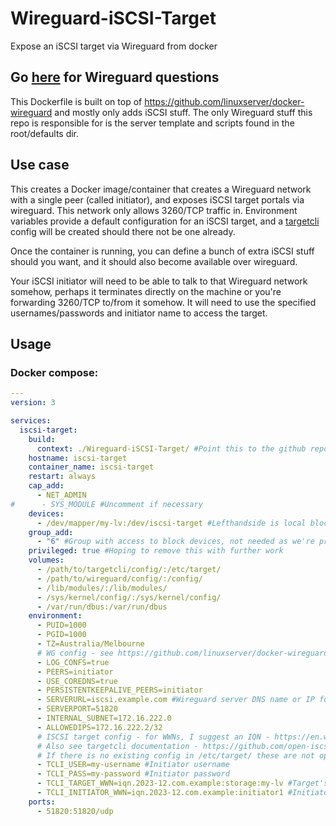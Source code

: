 # Wireguard-iSCSI-Target
Expose an iSCSI target via Wireguard from docker

## Go [here](https://github.com/linuxserver/docker-wireguard) for Wireguard questions
This Dockerfile is built on top of https://github.com/linuxserver/docker-wireguard and mostly only adds iSCSI stuff.
The only Wireguard stuff this repo is responsible for is the server template and scripts found in the root/defaults dir.

## Use case
This creates a Docker image/container that creates a Wireguard network with a single peer (called initiator), and exposes iSCSI target portals via wireguard.  This network only allows 3260/TCP traffic in.  Environment variables provide a default configuration for an iSCSI target, and a [targetcli](https://github.com/open-iscsi/targetcli-fb) config will be created should there not be one already.

Once the container is running, you can define a bunch of extra iSCSI stuff should you want, and it should also become available over wireguard.

Your iSCSI initiator will need to be able to talk to that Wireguard network somehow, perhaps it terminates directly on the machine or you're forwarding 3260/TCP to/from it somehow.  It will need to use the specified usernames/passwords and initiator name to access the target.

## Usage

### Docker compose:

```yaml
---
version: 3

services:
  iscsi-target:
    build:
      context: ./Wireguard-iSCSI-Target/ #Point this to the github repo to build
    hostname: iscsi-target
    container_name: iscsi-target
    restart: always
    cap_add:
      - NET_ADMIN
#      - SYS_MODULE #Uncomment if necessary
    devices:
      - /dev/mapper/my-lv:/dev/iscsi-target #Lefthandside is local block device to be shared
    group_add:
      - "6" #Group with access to block devices, not needed as we're privileged, but one day we will restrict further if possible
    privileged: true #Hoping to remove this with further work
    volumes:
      - /path/to/targetcli/config/:/etc/target/
      - /path/to/wireguard/config/:/config/
      - /lib/modules/:/lib/modules/
      - /sys/kernel/config/:/sys/kernel/config/
      - /var/run/dbus:/var/run/dbus
    environment:
      - PUID=1000
      - PGID=1000
      - TZ=Australia/Melbourne
      # WG config - see https://github.com/linuxserver/docker-wireguard
      - LOG_CONFS=true
      - PEERS=initiator
      - USE_COREDNS=true
      - PERSISTENTKEEPALIVE_PEERS=initiator
      - SERVERURL=iscsi.example.com #Wireguard server DNS name or IP for initiator to use
      - SERVERPORT=51820
      - INTERNAL_SUBNET=172.16.222.0
      - ALLOWEDIPS=172.16.222.2/32
      # ISCSI target config - for WWNs, I suggest an IQN - https://en.wikipedia.org/wiki/ISCSI#Addressing
      # Also see targetcli documentation - https://github.com/open-iscsi/targetcli-fb
      # If there is no existing config in /etc/target/ these are not optional
      - TCLI_USER=my-username #Initiator username
      - TCLI_PASS=my-password #Initiator password
      - TCLI_TARGET_WWN=iqn.2023-12.com.example:storage:my-lv #Target's WWN
      - TCLI_INITIATOR_WWN=iqn.2023-12.com.example:initiator1 #Initiator's WWN
    ports:
      - 51820:51820/udp

